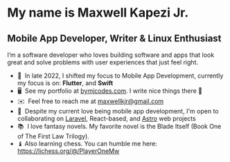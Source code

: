 <!-- <a href="https://www.github.com/MaxwellKJr" target="_blank" rel="noreferrer"><img src="https://img.shields.io/github/followers/MaxwellKJr?logo=github&style=for-the-badge&color=ec4899&labelColor=1c1917" /></a> -->

My name is Maxwell Kapezi Jr.
==========================================================================================================================================
Mobile App Developer, Writer & Linux Enthusiast
----------------------------------------
I’m a software developer who loves building software and apps that look great and solve problems with user experiences that just feel right.

* 🧠  In late 2022, I shifted my focus to Mobile App Development, currently my focus is on: **Flutter**, and **Swift**
* 🖥️  See my portfolio at [bymjcodes.com](https://bymjcodes.com). I write nice things there 👀
* ✉️  Feel free to reach me at [maxwellkjr@gmail.com](mailto:maxwellkjr@gmail.com)
* 🤝  Despite my current love being mobile app development, I'm open to collaborating on [Laravel](https://laravel.com), React-based, and [Astro](https://astro.build) web projects
* 📚  I love fantasy novels. My favorite novel is the Blade Itself (Book One of The First Law Trilogy).
* ♝   Also learning chess. You can humble me here: https://lichess.org/@/PlayerOneMw

<!-- <b>My GitHub Stats</b>

<a href="http://www.github.com/MaxwellKJr"><img src="https://github-readme-stats.vercel.app/api?username=MaxwellKJr&show_icons=true&hide=&count_private=true&title_color=ec4899&text_color=ffffff&icon_color=ec4899&bg_color=1c1917&hide_border=true&show_icons=true" alt="MaxwellKJr's GitHub stats" /></a>

<!-- <a href="http://www.github.com/MaxwellKJr"><img src="https://github-readme-streak-stats.herokuapp.com/?user=MaxwellKJr&stroke=ffffff&background=1c1917&ring=ec4899&fire=ec4899&currStreakNum=ffffff&currStreakLabel=ec4899&sideNums=ffffff&sideLabels=ffffff&dates=ffffff&hide_border=true" /></a> -->

<!-- <a href="https://github.com/MaxwellKJr" align="left"><img src="https://github-readme-stats.vercel.app/api/top-langs/?username=MaxwellKJr&langs_count=10&title_color=ec4899&text_color=ffffff&icon_color=ec4899&bg_color=1c1917&hide_border=true&locale=en&custom_title=Top%20%Languages" alt="Top Languages" /></a> -->
